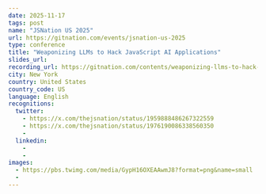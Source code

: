 ```yaml
---
date: 2025-11-17
tags: post
name: "JSNation US 2025"
url: https://gitnation.com/events/jsnation-us-2025
type: conference
title: "Weaponizing LLMs to Hack JavaScript AI Applications"
slides_url:
recording_url: https://gitnation.com/contents/weaponizing-llms-to-hack-javascript-ai-applications
city: New York
country: United States
country_code: US
language: English
recognitions:
  twitter:
    - https://x.com/thejsnation/status/1959888486267322559
    - https://x.com/thejsnation/status/1976190086338560350
    - 
  linkedin:
    - 
    - 
images:
  - https://pbs.twimg.com/media/GypH16OXEAAwmJ8?format=png&name=small
  - 
---
```

